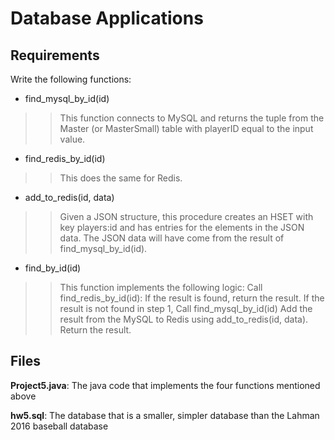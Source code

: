 # Database Applications

Requirements
---
Write the following functions:

* find_mysql_by_id(id)

>>This function connects to MySQL and returns the tuple from the Master (or MasterSmall) table with playerID equal to the input value.

* find_redis_by_id(id)

>>This does the same for Redis.

* add_to_redis(id, data)

>>Given a JSON structure, this procedure creates an HSET with key players:id and has entries for the elements in the JSON data. The JSON data will have come from the result of find_mysql_by_id(id).

* find_by_id(id)
>>This function implements the following logic:
>>Call find_redis_by_id(id): If the result is found, return the result.
>>If the result is not found in step 1,
>>Call find_mysql_by_id(id)
>>Add the result from the MySQL to Redis using add_to_redis(id, data).
>>Return the result.

Files
---

**Project5.java**: The java code that implements the four functions mentioned above

**hw5.sql**: The database that is a smaller, simpler database than the Lahman 2016 baseball database
